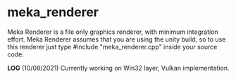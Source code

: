 # meka_renderer
Meka Renderer is a file only graphics renderer, with minimum integration effort.
Meka Renderer assumes that you are using the unity build, so to use this renderer just type #include "meka_renderer.cpp" inside your source code.

__________________________________LOG__________________________________
(10/08/2021)
Currently working on Win32 layer, Vulkan implementation.
